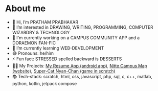 # About me

<!--**firstprthm/firstprthm** is a ✨ _special_ ✨ repository because its `README.md` (this file) appears on your GitHub profile.-->

- 👋 Hi, I’m PRATHAM PRABHAKAR
- 👀 I’m interested in DRAWING, WRITING, PROGRAMMING, COMPUTER WIZARDRY & TECHNOLOGY
- 🔭 I'm currently working on a CAMPUS COMMUNITY APP and a DORAEMON FAN-FIC
- 🌱 I’m currently learning WEB-DEVELOPMENT
- 😄 Pronouns: he/him
- ⚡ Fun fact: STRESSED spelled backward is DESSERTS
- 🧑‍💻 My Projects: <a href="MyResume">My Resume App (android app)</a>, <a href="https://nittecampus.pages.dev">Nitte Campus Map (website)</a>, <a href="https://scratch.mit.edu/projects/1147915240">Super-Cat  Nyan-Chan (game in scratch)</a>
- 📚 Tech-stack: scratch, html, css, javascript, php, sql, c, c++, matlab, python, kotlin, jetpack compose
